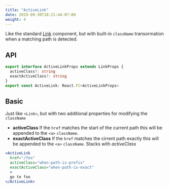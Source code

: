 ```yaml
---
title: "ActiveLink"
date: 2019-09-30T18:21:44-07:00
weight: 4
---
```


Like the standard [Link](/api/link) component, but with built-in `className` transormation when a matching path is detected.

## API

```typescript
export interface ActiveLinkProps extends LinkProps {
  activeClass?: string
  exactActiveClass?: string
}
export const ActiveLink: React.FC<ActiveLinkProps>
```

## Basic

Just like `<Link>`, but with two additional properties for modifying the `className`

* **activeClass** If the `href` matches the start of the current path this will be appended to the `<a>` `className`.
* **exactActiveClass** If the `href` matches the cirrent path exactly this will be appended to the `<a>` `className`. Stacks with *activeClass*

```jsx
<ActiveLink
  href="/foo"
  activeClass="when-path-is-prefix"
  exactActiveClass="when-path-is-exact"
  >
  go to foo
</ActiveLink>
```